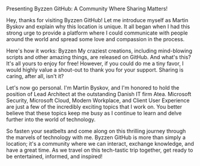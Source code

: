 Presenting Byzzen GitHub: A Community Where Sharing Matters!

Hey, thanks for visiting Byzzen GitHub! Let me introduce myself as Martin Byskov and explain why this location is unique. It all began when I had this strong urge to provide a platform where I could communicate with people around the world and spread some love and compassion in the process.


Here's how it works: Byzzen My craziest creations, including mind-blowing scripts and other amazing things, are released on GitHub. And what's this? It's all yours to enjoy for free! However, if you could do me a tiny favor, I would highly value a shout-out to thank you for your support. Sharing is caring, after all, isn't it?

Let's now go personal. I'm Martin Byskov, and I'm honored to hold the position of Lead Architect at the outstanding Danish IT firm Atea. Microsoft Security, Microsoft Cloud, Modern Workplace, and Client User Experience are just a few of the incredibly exciting topics that I work on. You better believe that these topics keep me busy as I continue to learn and delve further into the world of technology.

So fasten your seatbelts and come along on this thrilling journey through the marvels of technology with me. Byzzen GitHub is more than simply a location; it's a community where we can interact, exchange knowledge, and have a great time. As we travel on this tech-tastic trip together, get ready to be entertained, informed, and inspired!
